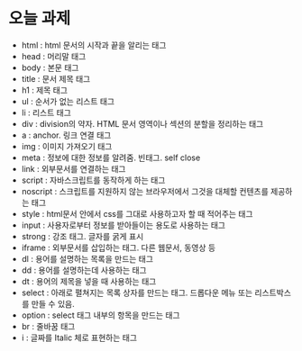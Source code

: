 # 오늘 과제

- html : html 문서의 시작과 끝을 알리는 태그
- head : 머리말 태그
- body : 본문 태그
- title : 문서 제목 태그
- h1 : 제목 태그
- ul : 순서가 없는 리스트 태그
- li : 리스트 태그
- div : division의 약자. HTML 문서 영역이나 섹션의 분할을 정리하는 태그
- a : anchor. 링크 연결 태그
- img : 이미지 가져오기 태그
- meta : 정보에 대한 정보를 알려줌. 빈태그. self close
- link : 외부문서를 연결하는 태그
- script : 자바스크립트를 동작하게 하는 태그
- noscript : 스크립트를 지원하지 않는 브라우저에서
그것을 대체할 컨텐츠를 제공하는 태그
- style : html문서 안에서 css를 그대로 사용하고자 할 때 적어주는 태그
- input : 사용자로부터 정보를 받아들이는 용도로 사용하는 태그
- strong : 강조 태그. 글자를 굵게 표시
- iframe : 외부문서를 삽입하는 태그.  다른 웹문서, 동영상 등
- dl : 용어를 설명하는 목록을 만드는 태그
- dd : 용어를 설명하는데 사용하는 태그
- dt : 용어의 제목을 넣을 때 사용하는 태그
- select : 아래로 펼쳐지는 목록 상자를 만드는 태그.
드롭다운 메뉴 또는 리스트박스를 만들 수 있음.
- option : select 태그 내부의 항목을 만드는 태그
- br : 줄바꿈 태그
- i : 글짜를 Italic 체로 표현하는 태그


